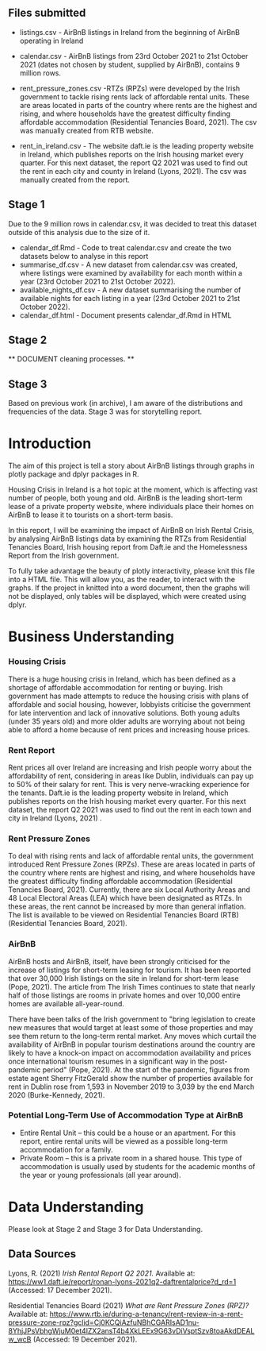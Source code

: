 ## Files submitted
- listings.csv - AirBnB listings in Ireland from the beginning of AirBnB operating in Ireland

- calendar.csv - AirBnB listings from 23rd October 2021 to 21st October 2021 (dates not chosen by student, supplied by AirBnB), contains 9 million rows.

- rent_pressure_zones.csv -RTZs (RPZs) were developed by the Irish government to tackle rising rents lack of affordable rental units. These are areas located in parts of the country where rents are the highest and rising, and where households have the greatest difficulty finding affordable accommodation (Residential Tenancies Board, 2021). The csv was manually created from RTB website. 

- rent_in_ireland.csv - The website daft.ie is the leading property website in Ireland, which publishes reports on the Irish housing market every quarter. For this next dataset, the report Q2 2021 was used to find out the rent in each city and county in Ireland (Lyons, 2021). The csv was manually created from the report. 

## Stage 1
Due to the 9 million rows in calendar.csv, it was decided to treat this dataset outside of this analysis due to the size of it. 

- calendar_df.Rmd - Code to treat calendar.csv and create the two datasets below to analyse in this report
- summarise_df.csv - A new dataset from calendar.csv  was created, where listings were examined by availability for each month within a year (23rd October 2021 to 21st October 2022).
- available_nights_df.csv - A new dataset summarising the number of available nights for each listing in a year (23rd October 2021 to 21st October 2022).
- calendar_df.html - Document presents calendar_df.Rmd in HTML

## Stage 2
** DOCUMENT cleaning processes. **

## Stage 3
Based on previous work (in archive), I am aware of the distributions and frequencies of the data. Stage 3 was for storytelling report. 


# Introduction
The aim of this project is tell a story about AirBnB listings through graphs in plotly package and dplyr packages in R.

Housing Crisis in Ireland is a hot topic at the moment, which is affecting vast number of people, both young and old. AirBnB is the leading short-term lease of a private property website, where individuals place their homes on AirBnB to lease it to tourists on a short-term basis. 

In this report, I will be examining the impact of AirBnB on Irish Rental Crisis, by analysing AirBnB listings data by examining the RTZs from Residential Tenancies Board, Irish housing report from Daft.ie and the Homelessness Report from the Irish government. 

To fully take advantage the beauty of plotly interactivity, please knit this file into a HTML file. This will allow you, as the reader, to interact with the graphs. If the project in knitted into a word document, then the graphs will not be displayed, only tables will be displayed, which were created using dplyr.  


# Business Understanding
### Housing Crisis
There is a huge housing crisis in Ireland, which has been defined as a shortage of affordable accommodation for renting or buying.  Irish government has made attempts to reduce the housing crisis with plans of affordable and social housing, however, lobbyists criticise the government for late intervention and lack of innovative solutions. Both young adults (under 35 years old) and more older adults are worrying about not being able to afford a home because of rent prices and increasing house prices. 

### Rent Report
Rent prices all over Ireland are increasing and Irish people worry about the affordability of rent, considering in areas like Dublin, individuals can pay up to 50% of their salary for rent. This is very nerve-wracking experience for the tenants.
Daft.ie is the leading property website in Ireland, which publishes reports on the Irish housing market every quarter. For this next dataset, the report Q2 2021 was used to find out the rent in each town and city in Ireland (Lyons, 2021) . 

### Rent Pressure Zones
To deal with rising rents and lack of affordable rental units, the government introduced Rent Pressure Zones (RPZs). These are areas located in parts of the country where rents are highest and rising, and where households have the greatest difficulty finding affordable accommodation (Residential Tenancies Board, 2021).  Currently, there are six Local Authority Areas and 48 Local Electoral Areas (LEA) which have been designated as RTZs.  In these areas, the rent cannot be increased by more than general inflation. The list is available to be viewed on Residential Tenancies Board (RTB) (Residential Tenancies Board, 2021). 


### AirBnB
AirBnB hosts and AirBnB, itself, have been strongly criticised for the increase of listings for short-term leasing for tourism. It has been reported that over 30,000 Irish listings on the site in Ireland for short-term lease (Pope, 2021). The article from The Irish Times continues to state that nearly half of those listings are rooms in private homes and over 10,000 entire homes are available all-year-round.

There have been talks of the Irish government to "bring legislation to create new measures that would target at least some of those properties and may see them return to the long-term rental market.  Any moves which curtail the availability of AirBnB in popular tourism destinations around the country are likely to have a knock-on impact on accommodation availability and prices once international tourism resumes in a significant way in the post-pandemic period" (Pope, 2021). At the start of the pandemic,  figures from estate agent Sherry FitzGerald show the number of properties available for rent in Dublin rose from 1,593 in November 2019 to 3,039 by the end March 2020  (Burke-Kennedy, 2021).

### Potential Long-Term Use of Accommodation Type at AirBnB
- Entire Rental Unit – this could be a house or an apartment.  For this report, entire rental units will be viewed as a possible long-term accommodation for a family.
- Private Room – this is a private room in a shared house.  This type of accommodation is usually used by students for the academic months of the year or young professionals (all year around).

# Data Understanding

Please look at Stage 2 and Stage 3 for Data Understanding.

 
## Data Sources

Lyons, R. (2021) *Irish Rental Report Q2 2021.* Available at: https://ww1.daft.ie/report/ronan-lyons-2021q2-daftrentalprice?d_rd=1 (Accessed: 17 December 2021).

Residential Tenancies Board (2021) *What are Rent Pressure Zones (RPZ)?* Available at: https://www.rtb.ie/during-a-tenancy/rent-review-in-a-rent-pressure-zone-rpz?gclid=Cj0KCQiAzfuNBhCGARIsAD1nu-8YhjJPsVbhgWjuM0et4lZX2ansT4b4XkLEEx9G63vDiVsptSzv8toaAkdDEALw_wcB (Accessed: 19 December 2021).


